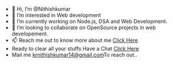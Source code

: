 - 👋 Hi, I’m @Nithishkumar
- 👀 I’m interested in Web development
- 🌱 I’m currently working on Node.js, DSA and Web Development.
- 💞️ I’m looking to collaborate on OpenSource projects in web developement.
- 📫 Reach me out to know more about me <a href="https://nithishkumar-cloud.github.io/Portfolio/" >Click Here</a>
- Ready to clear all your stuffs Have a Chat <a href="https://www.linkedin.com/in/nithish-kumar-95a51020b">Click Here</a>
- Mail me  <a href="mailto:krnithishkumar14@gmail.com">krnithishkumar14@gmail.com</a>To reach out..

<!---
Nithishkumar-cloud/Nithishkumar-cloud is a ✨ special ✨ repository because its `README.md` (this file) appears on your GitHub profile.
You can click the Preview link to take a look at your changes.
--->
